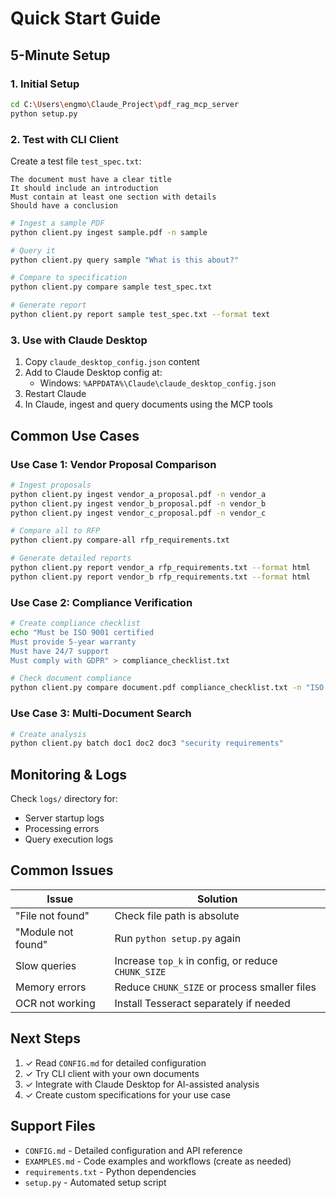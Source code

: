 # Quick Start Guide

## 5-Minute Setup

### 1. Initial Setup
```bash
cd C:\Users\engmo\Claude_Project\pdf_rag_mcp_server
python setup.py
```

### 2. Test with CLI Client

Create a test file `test_spec.txt`:
```
The document must have a clear title
It should include an introduction
Must contain at least one section with details
Should have a conclusion
```

```bash
# Ingest a sample PDF
python client.py ingest sample.pdf -n sample

# Query it
python client.py query sample "What is this about?"

# Compare to specification
python client.py compare sample test_spec.txt

# Generate report
python client.py report sample test_spec.txt --format text
```

### 3. Use with Claude Desktop

1. Copy `claude_desktop_config.json` content
2. Add to Claude Desktop config at:
   - Windows: `%APPDATA%\Claude\claude_desktop_config.json`
3. Restart Claude
4. In Claude, ingest and query documents using the MCP tools

## Common Use Cases

### Use Case 1: Vendor Proposal Comparison

```bash
# Ingest proposals
python client.py ingest vendor_a_proposal.pdf -n vendor_a
python client.py ingest vendor_b_proposal.pdf -n vendor_b
python client.py ingest vendor_c_proposal.pdf -n vendor_c

# Compare all to RFP
python client.py compare-all rfp_requirements.txt

# Generate detailed reports
python client.py report vendor_a rfp_requirements.txt --format html
python client.py report vendor_b rfp_requirements.txt --format html
```

### Use Case 2: Compliance Verification

```bash
# Create compliance checklist
echo "Must be ISO 9001 certified
Must provide 5-year warranty
Must have 24/7 support
Must comply with GDPR" > compliance_checklist.txt

# Check document compliance
python client.py compare document.pdf compliance_checklist.txt -n "ISO Compliance"
```

### Use Case 3: Multi-Document Search

```bash
# Create analysis
python client.py batch doc1 doc2 doc3 "security requirements"
```

## Monitoring & Logs

Check `logs/` directory for:
- Server startup logs
- Processing errors
- Query execution logs

## Common Issues

| Issue | Solution |
|-------|----------|
| "File not found" | Check file path is absolute |
| "Module not found" | Run `python setup.py` again |
| Slow queries | Increase `top_k` in config, or reduce `CHUNK_SIZE` |
| Memory errors | Reduce `CHUNK_SIZE` or process smaller files |
| OCR not working | Install Tesseract separately if needed |

## Next Steps

1. ✓ Read `CONFIG.md` for detailed configuration
2. ✓ Try CLI client with your own documents
3. ✓ Integrate with Claude Desktop for AI-assisted analysis
4. ✓ Create custom specifications for your use case

## Support Files

- `CONFIG.md` - Detailed configuration and API reference
- `EXAMPLES.md` - Code examples and workflows (create as needed)
- `requirements.txt` - Python dependencies
- `setup.py` - Automated setup script
